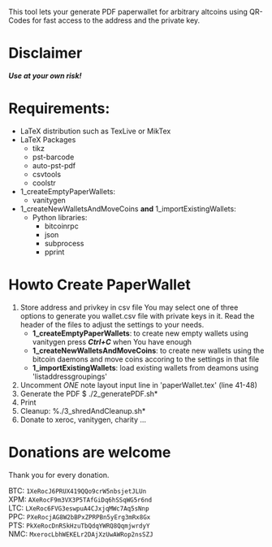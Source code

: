 This tool lets your generate PDF paperwallet for arbitrary altcoins
using QR-Codes for fast access to the address and the private key.

# Disclaimer #
***Use at your own risk!***

# Requirements: #
* LaTeX distribution such as TexLive or MikTex
* LaTeX Packages
    * tikz
    * pst-barcode
    * auto-pst-pdf
    * csvtools
    * coolstr
* 1_createEmptyPaperWallets:
    * vanitygen
* 1_createNewWalletsAndMoveCoins **and** 1_importExistingWallets:
    * Python libraries:
        * bitcoinrpc
        * json
        * subprocess
        * pprint

# Howto Create PaperWallet #
1. Store address and privkey in csv file
   You may select one of three options to generate you wallet.csv file with
   private keys in it. Read the header of the files to adjust the settings to
   your needs.
    * **1_createEmptyPaperWallets**:
        to create new empty wallets using vanitygen
        press ***Ctrl+C*** when You have enough
    * **1_createNewWalletsAndMoveCoins**:
        to create new wallets using the bitcoin daemons and move coins accoring to the settings in that file
    * **1_importExistingWallets**:
        load existing wallets from deamons using 'listaddressgroupings'
3. Uncomment _ONE_ note layout input line in 'paperWallet.tex' (line 41-48)
2. Generate the PDF
	$ ./2_generatePDF.sh*
3. Print
4. Cleanup:
 %./3_shredAndCleanup.sh*
5. Donate to xeroc, vanitygen, charity ...

# Donations are welcome #
Thank you for every donation.

BTC: `1XeRocJ6PRUX419QQo9crW5nbsjetJLUn`  
XPM: `AXeRocF9m3VX3P5TAfGiDq6hSSqWG5r6nd`  
LTC: `LXeRoc6FVG3eswpuA4CJxjqMWc7Aq5sNnp`  
PPC: `PXeRocjAG8W2bBPxZPRPBn5yErg3mRx8Gx`  
PTS: `PkXeRocDnRSkHzuTbQdqYWRQ8QqmjwrdyY`  
NMC: `MxerocLbhWEKELr2DAjXzUwAWRop2nsSZJ`  
